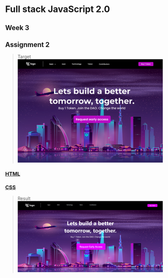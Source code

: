 # Full stack JavaScript 2.0

## Week 3

## Assignment 2

>Target
![](output.png)

###  [HTML](index.html)
### [CSS](style.css)

>Result
![](result.PNG)